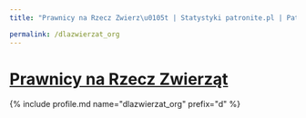 ```yaml
---
title: "Prawnicy na Rzecz Zwierz\u0105t | Statystyki patronite.pl | Patromierz"

permalink: /dlazwierzat_org
---
```


# [Prawnicy na Rzecz Zwierząt](https://patronite.pl/dlazwierzat_org)

{% include profile.md name="dlazwierzat_org" prefix="d" %}
